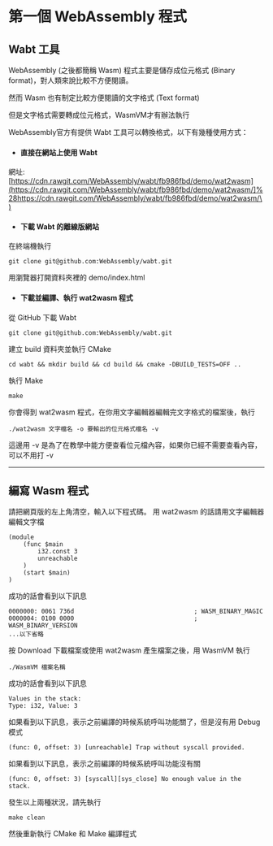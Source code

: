 # 第一個 WebAssembly 程式

## Wabt 工具

WebAssembly \(之後都簡稱 Wasm\) 程式主要是儲存成位元格式 \(Binary format\)，對人類來說比較不方便閱讀。

然而 Wasm 也有制定比較方便閱讀的文字格式 \(Text format\)

但是文字格式需要轉成位元格式，WasmVM才有辦法執行

WebAssembly官方有提供 Wabt 工具可以轉換格式，以下有幾種使用方式：

* #### 直接在網站上使用 Wabt

網址: [https://cdn.rawgit.com/WebAssembly/wabt/fb986fbd/demo/wat2wasm](https://cdn.rawgit.com/WebAssembly/wabt/fb986fbd/demo/wat2wasm/]%28https://cdn.rawgit.com/WebAssembly/wabt/fb986fbd/demo/wat2wasm/\)

* #### 下載 Wabt 的離線版網站

在終端機執行

```
git clone git@github.com:WebAssembly/wabt.git
```

用瀏覽器打開資料夾裡的 demo/index.html

* #### 下載並編譯、執行 wat2wasm 程式

從 GitHub 下載 Wabt

```
git clone git@github.com:WebAssembly/wabt.git
```

建立 build 資料夾並執行 CMake

```
cd wabt && mkdir build && cd build && cmake -DBUILD_TESTS=OFF ..
```

執行 Make

```
make
```

你會得到 wat2wasm 程式，在你用文字編輯器編輯完文字格式的檔案後，執行

```
./wat2wasm 文字檔名 -o 要輸出的位元格式檔名 -v
```

這邊用 -v 是為了在教學中能方便查看位元檔內容，如果你已經不需要查看內容，可以不用打 -v

---

## 編寫 Wasm 程式

請把網頁版的左上角清空，輸入以下程式碼。 用 wat2wasm 的話請用文字編輯器編輯文字檔

```
(module
    (func $main
        i32.const 3
        unreachable
    )
    (start $main)
)
```

成功的話會看到以下訊息

```
0000000: 0061 736d                                 ; WASM_BINARY_MAGIC
0000004: 0100 0000                                 ; WASM_BINARY_VERSION
...以下省略
```

按 Download 下載檔案或使用 wat2wasm 產生檔案之後，用 WasmVM 執行

```
./WasmVM 檔案名稱
```

成功的話會看到以下訊息

```
Values in the stack:
Type: i32, Value: 3
```

如果看到以下訊息，表示之前編譯的時候系統呼叫功能關了，但是沒有用 Debug 模式

```
(func: 0, offset: 3) [unreachable] Trap without syscall provided.
```

如果看到以下訊息，表示之前編譯的時候系統呼叫功能沒有關

```
(func: 0, offset: 3) [syscall][sys_close] No enough value in the stack.
```

發生以上兩種狀況，請先執行

`make clean`

然後重新執行 CMake 和 Make 編譯程式

